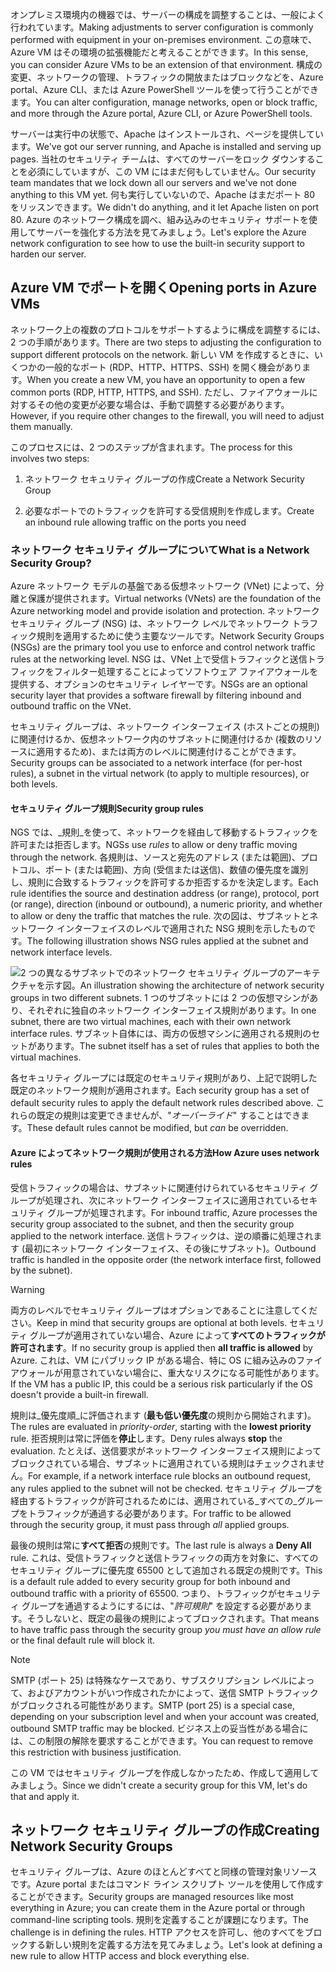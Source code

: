 <span data-ttu-id="82d98-101">オンプレミス環境内の機器では、サーバーの構成を調整することは、一般によく行われています。</span><span class="sxs-lookup"><span data-stu-id="82d98-101">Making adjustments to server configuration is commonly performed with equipment in your on-premises environment.</span></span> <span data-ttu-id="82d98-102">この意味で、Azure VM はその環境の拡張機能だと考えることができます。</span><span class="sxs-lookup"><span data-stu-id="82d98-102">In this sense, you can consider Azure VMs to be an extension of that environment.</span></span> <span data-ttu-id="82d98-103">構成の変更、ネットワークの管理、トラフィックの開放またはブロックなどを、Azure portal、Azure CLI、または Azure PowerShell ツールを使って行うことができます。</span><span class="sxs-lookup"><span data-stu-id="82d98-103">You can alter configuration, manage networks, open or block traffic, and more through the Azure portal, Azure CLI, or Azure PowerShell tools.</span></span>

<span data-ttu-id="82d98-104">サーバーは実行中の状態で、Apache はインストールされ、ページを提供しています。</span><span class="sxs-lookup"><span data-stu-id="82d98-104">We've got our server running, and Apache is installed and serving up pages.</span></span> <span data-ttu-id="82d98-105">当社のセキュリティ チームは、すべてのサーバーをロック ダウンすることを必須にしていますが、この VM にはまだ何もしていません。</span><span class="sxs-lookup"><span data-stu-id="82d98-105">Our security team mandates that we lock down all our servers and we've not done anything to this VM yet.</span></span> <span data-ttu-id="82d98-106">何も実行していないので、Apache はまだポート 80 をリッスンできます。</span><span class="sxs-lookup"><span data-stu-id="82d98-106">We didn't do anything, and it let Apache listen on port 80.</span></span> <span data-ttu-id="82d98-107">Azure のネットワーク構成を調べ、組み込みのセキュリティ サポートを使用してサーバーを強化する方法を見てみましょう。</span><span class="sxs-lookup"><span data-stu-id="82d98-107">Let's explore the Azure network configuration to see how to use the built-in security support to harden our server.</span></span>

## <a name="opening-ports-in-azure-vms"></a><span data-ttu-id="82d98-108">Azure VM でポートを開く</span><span class="sxs-lookup"><span data-stu-id="82d98-108">Opening ports in Azure VMs</span></span>

<!-- TODO: Azure portal is inconsistent here in applying the NSG.
By default, new VMs are locked down. 

Apps can make outgoing requests, but the only inbound traffic allowed is from the virtual network (e.g., other resources on the same local network), and from Azure's Load Balancer (probe checks). -->

<span data-ttu-id="82d98-109">ネットワーク上の複数のプロトコルをサポートするように構成を調整するには、2 つの手順があります。</span><span class="sxs-lookup"><span data-stu-id="82d98-109">There are two steps to adjusting the configuration to support different protocols on the network.</span></span> <span data-ttu-id="82d98-110">新しい VM を作成するときに、いくつかの一般的なポート (RDP、HTTP、HTTPS、SSH) を開く機会があります。</span><span class="sxs-lookup"><span data-stu-id="82d98-110">When you create a new VM, you have an opportunity to open a few common ports (RDP, HTTP, HTTPS, and SSH).</span></span> <span data-ttu-id="82d98-111">ただし、ファイアウォールに対するその他の変更が必要な場合は、手動で調整する必要があります。</span><span class="sxs-lookup"><span data-stu-id="82d98-111">However, if you require other changes to the firewall, you will need to adjust them manually.</span></span>

<span data-ttu-id="82d98-112">このプロセスには、2 つのステップが含まれます。</span><span class="sxs-lookup"><span data-stu-id="82d98-112">The process for this involves two steps:</span></span>

1. <span data-ttu-id="82d98-113">ネットワーク セキュリティ グループの作成</span><span class="sxs-lookup"><span data-stu-id="82d98-113">Create a Network Security Group</span></span>

1. <span data-ttu-id="82d98-114">必要なポートでのトラフィックを許可する受信規則を作成します。</span><span class="sxs-lookup"><span data-stu-id="82d98-114">Create an inbound rule allowing traffic on the ports you need</span></span>

### <a name="what-is-a-network-security-group"></a><span data-ttu-id="82d98-115">ネットワーク セキュリティ グループについて</span><span class="sxs-lookup"><span data-stu-id="82d98-115">What is a Network Security Group?</span></span>

<span data-ttu-id="82d98-116">Azure ネットワーク モデルの基盤である仮想ネットワーク (VNet) によって、分離と保護が提供されます。</span><span class="sxs-lookup"><span data-stu-id="82d98-116">Virtual networks (VNets) are the foundation of the Azure networking model and provide isolation and protection.</span></span> <span data-ttu-id="82d98-117">ネットワーク セキュリティ グループ (NSG) は、ネットワーク レベルでネットワーク トラフィック規則を適用するために使う主要なツールです。</span><span class="sxs-lookup"><span data-stu-id="82d98-117">Network Security Groups (NSGs) are the primary tool you use to enforce and control network traffic rules at the networking level.</span></span> <span data-ttu-id="82d98-118">NSG は、VNet 上で受信トラフィックと送信トラフィックをフィルター処理することによってソフトウェア ファイアウォールを提供する、オプションのセキュリティ レイヤーです。</span><span class="sxs-lookup"><span data-stu-id="82d98-118">NSGs are an optional security layer that provides a software firewall by filtering inbound and outbound traffic on the VNet.</span></span> 

<span data-ttu-id="82d98-119">セキュリティ グループは、ネットワーク インターフェイス (ホストごとの規則) に関連付けるか、仮想ネットワーク内のサブネットに関連付けるか (複数のリソースに適用するため)、または両方のレベルに関連付けることができます。</span><span class="sxs-lookup"><span data-stu-id="82d98-119">Security groups can be associated to a network interface (for per-host rules), a subnet in the virtual network (to apply to multiple resources), or both levels.</span></span> 

#### <a name="security-group-rules"></a><span data-ttu-id="82d98-120">セキュリティ グループ規則</span><span class="sxs-lookup"><span data-stu-id="82d98-120">Security group rules</span></span>

<span data-ttu-id="82d98-121">NGS では、_規則_を使って、ネットワークを経由して移動するトラフィックを許可または拒否します。</span><span class="sxs-lookup"><span data-stu-id="82d98-121">NGSs use _rules_ to allow or deny traffic moving through the network.</span></span> <span data-ttu-id="82d98-122">各規則は、ソースと宛先のアドレス (または範囲)、プロトコル、ポート (または範囲)、方向 (受信または送信)、数値の優先度を識別し、規則に合致するトラフィックを許可するか拒否するかを決定します。</span><span class="sxs-lookup"><span data-stu-id="82d98-122">Each rule identifies the source and destination address (or range), protocol, port (or range), direction (inbound or outbound), a numeric priority, and whether to allow or deny the traffic that matches the rule.</span></span> <span data-ttu-id="82d98-123">次の図は、サブネットとネットワーク インターフェイスのレベルで適用された NSG 規則を示したものです。</span><span class="sxs-lookup"><span data-stu-id="82d98-123">The following illustration shows NSG rules applied at the subnet and network interface levels.</span></span>

![<span data-ttu-id="82d98-124">2 つの異なるサブネットでのネットワーク セキュリティ グループのアーキテクチャを示す図。</span><span class="sxs-lookup"><span data-stu-id="82d98-124">An illustration showing the architecture of network security groups in two different subnets.</span></span> <span data-ttu-id="82d98-125">1 つのサブネットには 2 つの仮想マシンがあり、それぞれに独自のネットワーク インターフェイス規則があります。</span><span class="sxs-lookup"><span data-stu-id="82d98-125">In one subnet, there are two virtual machines, each with their own network interface rules.</span></span>  <span data-ttu-id="82d98-126">サブネット自体には、両方の仮想マシンに適用される規則のセットがあります。</span><span class="sxs-lookup"><span data-stu-id="82d98-126">The subnet itself has a set of rules that applies to both the virtual machines.</span></span> ](../media-drafts/7-nsg-rules.png)

<span data-ttu-id="82d98-127">各セキュリティ グループには既定のセキュリティ規則があり、上記で説明した既定のネットワーク規則が適用されます。</span><span class="sxs-lookup"><span data-stu-id="82d98-127">Each security group has a set of default security rules to apply the default network rules described above.</span></span> <span data-ttu-id="82d98-128">これらの既定の規則は変更できませんが、"_オーバーライド_" することはできます。</span><span class="sxs-lookup"><span data-stu-id="82d98-128">These default rules cannot be modified, but _can_ be overridden.</span></span>

#### <a name="how-azure-uses-network-rules"></a><span data-ttu-id="82d98-129">Azure によってネットワーク規則が使用される方法</span><span class="sxs-lookup"><span data-stu-id="82d98-129">How Azure uses network rules</span></span>

<span data-ttu-id="82d98-130">受信トラフィックの場合は、サブネットに関連付けられているセキュリティ グループが処理され、次にネットワーク インターフェイスに適用されているセキュリティ グループが処理されます。</span><span class="sxs-lookup"><span data-stu-id="82d98-130">For inbound traffic, Azure processes the security group associated to the subnet, and then the security group applied to the network interface.</span></span> <span data-ttu-id="82d98-131">送信トラフィックは、逆の順番に処理されます (最初にネットワーク インターフェイス、その後にサブネット)。</span><span class="sxs-lookup"><span data-stu-id="82d98-131">Outbound traffic is handled in the opposite order (the network interface first, followed by the subnet).</span></span>

> [!WARNING]
> <span data-ttu-id="82d98-132">両方のレベルでセキュリティ グループはオプションであることに注意してください。</span><span class="sxs-lookup"><span data-stu-id="82d98-132">Keep in mind that security groups are optional at both levels.</span></span> <span data-ttu-id="82d98-133">セキュリティ グループが適用されていない場合、Azure によって**すべてのトラフィックが許可されます**。</span><span class="sxs-lookup"><span data-stu-id="82d98-133">If no security group is applied then **all traffic is allowed** by Azure.</span></span> <span data-ttu-id="82d98-134">これは、VM にパブリック IP がある場合、特に OS に組み込みのファイアウォールが用意されていない場合に、重大なリスクになる可能性があります。</span><span class="sxs-lookup"><span data-stu-id="82d98-134">If the VM has a public IP, this could be a serious risk particularly if the OS doesn't provide a built-in firewall.</span></span>

<span data-ttu-id="82d98-135">規則は_優先度順_に評価されます (**最も低い優先度**の規則から開始されます)。</span><span class="sxs-lookup"><span data-stu-id="82d98-135">The rules are evaluated in _priority-order_, starting with the **lowest priority** rule.</span></span> <span data-ttu-id="82d98-136">拒否規則は常に評価を**停止**します。</span><span class="sxs-lookup"><span data-stu-id="82d98-136">Deny rules always **stop** the evaluation.</span></span> <span data-ttu-id="82d98-137">たとえば、送信要求がネットワーク インターフェイス規則によってブロックされている場合、サブネットに適用されている規則はチェックされません。</span><span class="sxs-lookup"><span data-stu-id="82d98-137">For example, if a network interface rule blocks an outbound request, any rules applied to the subnet will not be checked.</span></span> <span data-ttu-id="82d98-138">セキュリティ グループを経由するトラフィックが許可されるためには、適用されている_すべての_グループをトラフィックが通過する必要があります。</span><span class="sxs-lookup"><span data-stu-id="82d98-138">For traffic to be allowed through the security group, it must pass through _all_ applied groups.</span></span>

<span data-ttu-id="82d98-139">最後の規則は常に**すべて拒否**の規則です。</span><span class="sxs-lookup"><span data-stu-id="82d98-139">The last rule is always a **Deny All** rule.</span></span> <span data-ttu-id="82d98-140">これは、受信トラフィックと送信トラフィックの両方を対象に、すべてのセキュリティ グループに優先度 65500 として追加される既定の規則です。</span><span class="sxs-lookup"><span data-stu-id="82d98-140">This is a default rule added to every security group for both inbound and outbound traffic with a priority of 65500.</span></span> <span data-ttu-id="82d98-141">つまり、トラフィックがセキュリティ グループを通過するようにするには、"_許可規則_" を設定する必要があります。そうしないと、既定の最後の規則によってブロックされます。</span><span class="sxs-lookup"><span data-stu-id="82d98-141">That means to have traffic pass through the security group _you must have an allow rule_ or the final default rule will block it.</span></span>

> [!NOTE]
> <span data-ttu-id="82d98-142">SMTP (ポート 25) は特殊なケースであり、サブスクリプション レベルによって、およびアカウントがいつ作成されたかによって、送信 SMTP トラフィックがブロックされる可能性があります。</span><span class="sxs-lookup"><span data-stu-id="82d98-142">SMTP (port 25) is a special case, depending on your subscription level and when your account was created, outbound SMTP traffic may be blocked.</span></span> <span data-ttu-id="82d98-143">ビジネス上の妥当性がある場合には、この制限の解除を要求することができます。</span><span class="sxs-lookup"><span data-stu-id="82d98-143">You can request to remove this restriction with business justification.</span></span>

<span data-ttu-id="82d98-144">この VM ではセキュリティ グループを作成しなかったため、作成して適用してみましょう。</span><span class="sxs-lookup"><span data-stu-id="82d98-144">Since we didn't create a security group for this VM, let's do that and apply it.</span></span>

## <a name="creating-network-security-groups"></a><span data-ttu-id="82d98-145">ネットワーク セキュリティ グループの作成</span><span class="sxs-lookup"><span data-stu-id="82d98-145">Creating Network Security Groups</span></span>

<span data-ttu-id="82d98-146">セキュリティ グループは、Azure のほとんどすべてと同様の管理対象リソースです。Azure portal またはコマンド ライン スクリプト ツールを使用して作成することができます。</span><span class="sxs-lookup"><span data-stu-id="82d98-146">Security groups are managed resources like most everything in Azure; you can create them in the Azure portal or through command-line scripting tools.</span></span> <span data-ttu-id="82d98-147">規則を定義することが課題になります。</span><span class="sxs-lookup"><span data-stu-id="82d98-147">The challenge is in defining the rules.</span></span> <span data-ttu-id="82d98-148">HTTP アクセスを許可し、他のすべてをブロックする新しい規則を定義する方法を見てみましょう。</span><span class="sxs-lookup"><span data-stu-id="82d98-148">Let's look at defining a new rule to allow HTTP access and block everything else.</span></span>